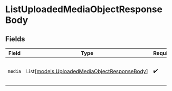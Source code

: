 # ListUploadedMediaObjectResponseBody


## Fields

| Field                                                                                        | Type                                                                                         | Required                                                                                     | Description                                                                                  |
| -------------------------------------------------------------------------------------------- | -------------------------------------------------------------------------------------------- | -------------------------------------------------------------------------------------------- | -------------------------------------------------------------------------------------------- |
| `media`                                                                                      | List[[models.UploadedMediaObjectResponseBody](../models/uploadedmediaobjectresponsebody.md)] | :heavy_check_mark:                                                                           | List of media retrieval objects.                                                             |